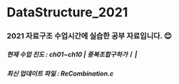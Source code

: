 # DataStructure_2021
<h3> 2021 자료구조 수업시간에 실습한 공부 자료입니다. 😊 </h3>
<h5> 현재 수업 진도 : ch01~ch10 | 중복조합구하가ㅣ | </h5>
<h5> 최신 업데이트 파일 : ReCombination.c </h5>
